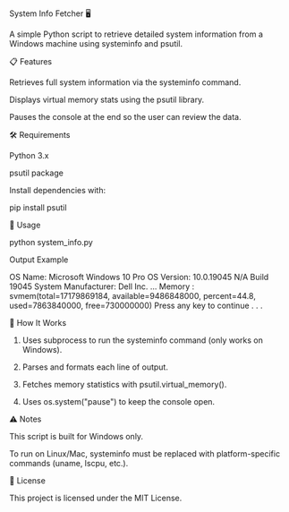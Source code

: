 System Info Fetcher 🖥️

A simple Python script to retrieve detailed system information from a Windows machine using systeminfo and psutil.

📋 Features

Retrieves full system information via the systeminfo command.

Displays virtual memory stats using the psutil library.

Pauses the console at the end so the user can review the data.


🛠️ Requirements

Python 3.x

psutil package


Install dependencies with:

pip install psutil

📄 Usage

python system_info.py

Output Example

OS Name:                   Microsoft Windows 10 Pro
OS Version:                10.0.19045 N/A Build 19045
System Manufacturer:       Dell Inc.
...
Memory : svmem(total=17179869184, available=9486848000, percent=44.8, used=7863840000, free=730000000)
Press any key to continue . . .

📁 How It Works

1. Uses subprocess to run the systeminfo command (only works on Windows).


2. Parses and formats each line of output.


3. Fetches memory statistics with psutil.virtual_memory().


4. Uses os.system("pause") to keep the console open.



⚠️ Notes

This script is built for Windows only.

To run on Linux/Mac, systeminfo must be replaced with platform-specific commands (uname, lscpu, etc.).


📜 License

This project is licensed under the MIT License.